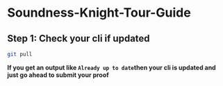 # Soundness-Knight-Tour-Guide

## Step 1: Check your cli if updated
```bash
git pull
```
**If you get an output like ``Already up to date``then your cli is updated and just go ahead to submit your proof**
